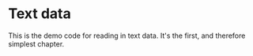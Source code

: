 # Text data
This is the demo code for reading in text data. It's the first, and therefore simplest chapter.
